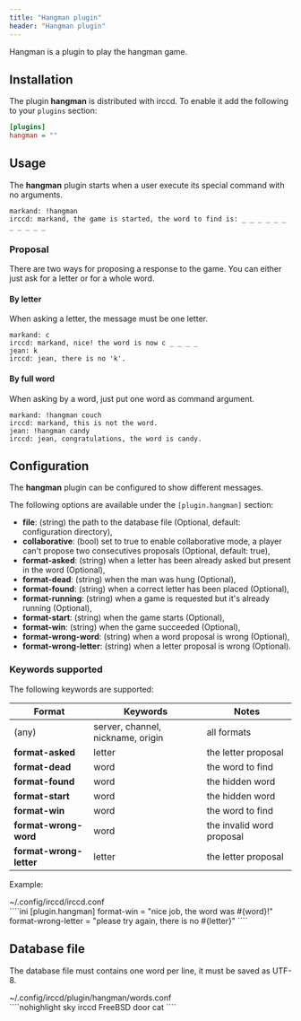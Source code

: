 ```yaml
---
title: "Hangman plugin"
header: "Hangman plugin"
---
```


Hangman is a plugin to play the hangman game.

## Installation

The plugin **hangman** is distributed with irccd. To enable it add the following to your `plugins` section:

````ini
[plugins]
hangman = ""
````

## Usage

The **hangman** plugin starts when a user execute its special command with no arguments.

````nohighlight
markand: !hangman
irccd: markand, the game is started, the word to find is: _ _ _ _ _ _ _ _ _ _ _
````

### Proposal

There are two ways for proposing a response to the game. You can either just ask for a letter or for a whole word.

#### By letter

When asking a letter, the message must be one letter.

````nohighlight
markand: c
irccd: markand, nice! the word is now c _ _ _ _
jean: k
irccd: jean, there is no 'k'.
````

#### By full word

When asking by a word, just put one word as command argument.

````nohighlight
markand: !hangman couch
irccd: markand, this is not the word.
jean: !hangman candy
irccd: jean, congratulations, the word is candy.
````

## Configuration

The **hangman** plugin can be configured to show different messages.

The following options are available under the `[plugin.hangman]` section:

  - **file**: (string) the path to the database file (Optional, default: configuration directory),
  - **collaborative**: (bool) set to true to enable collaborative mode, a player can't propose two consecutives proposals (Optional, default: true),
  - **format-asked**: (string) when a letter has been already asked but present in the word (Optional),
  - **format-dead**: (string) when the man was hung (Optional),
  - **format-found**: (string) when a correct letter has been placed (Optional),
  - **format-running**: (string) when a game is requested but it's already running (Optional),
  - **format-start**: (string) when the game starts (Optional),
  - **format-win**: (string) when the game succeeded (Optional),
  - **format-wrong-word**: (string) when a word proposal is wrong (Optional),
  - **format-wrong-letter**: (string) when a letter proposal is wrong (Optional).

### Keywords supported

The following keywords are supported:

| Format                  | Keywords                          | Notes                           |
|-------------------------|-----------------------------------|---------------------------------|
| (any)                   | server, channel, nickname, origin | all formats                     |
| **format-asked**        | letter                            | the letter proposal             |
| **format-dead**         | word                              | the word to find                |
| **format-found**        | word                              | the hidden word                 |
| **format-start**        | word                              | the hidden word                 |
| **format-win**          | word                              | the word to find                |
| **format-wrong-word**   | word                              | the invalid word proposal       |
| **format-wrong-letter** | letter                            | the letter proposal             |

Example:

<div class="panel panel-info">
 <div class="panel-heading">~/.config/irccd/irccd.conf</div>
 <div class="panel-body">
````ini
[plugin.hangman]
format-win = "nice job, the word was #{word}!"
format-wrong-letter = "please try again, there is no #{letter}"
````
 </div>
</div>

## Database file

The database file must contains one word per line, it must be saved as UTF-8.

<div class="panel panel-info">
 <div class="panel-heading">~/.config/irccd/plugin/hangman/words.conf</div>
 <div class="panel-body">
````nohighlight
sky
irccd
FreeBSD
door
cat
````
